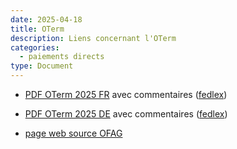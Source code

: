 ```yaml
---
date: 2025-04-18
title: OTerm
description: Liens concernant l'OTerm
categories:
  - paiements directs
type: Document
---
```


* [PDF OTerm 2025 FR](<../../fichiers/OTerm 2025 FR.pdf>) avec commentaires ([fedlex](https://www.fedlex.admin.ch/eli/cc/1999/13/fr))

* [PDF OTerm 2025 DE](<../../fichiers/OTerm 2025 DE.pdf>) avec commentaires ([fedlex](https://www.fedlex.admin.ch/eli/cc/1999/13/de))

* [page web source OFAG](https://www.blw.admin.ch/fr/paiements-directs-apercu) 
 

